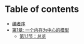 # Table of contents

* [编者序](README.md)
* [第1章: 一个内存为中心的模型](Chapter1/README/README.md)
  * [第1.1节：总览](Chapter1/README/Chapter1/1.1-Overview.md)
